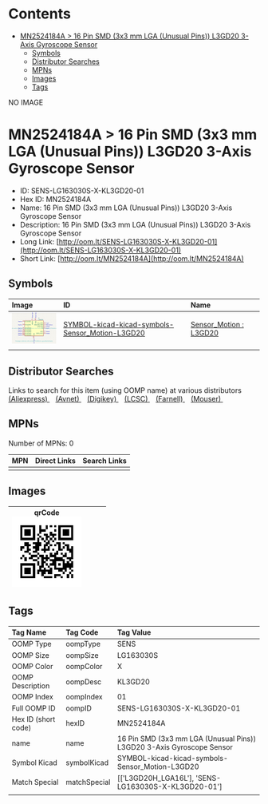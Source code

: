 



Contents
========

* [MN2524184A > 16 Pin SMD (3x3 mm LGA (Unusual Pins)) L3GD20 3-Axis Gyroscope Sensor](#mn2524184a--16-pin-smd-3x3-mm-lga-unusual-pins-l3gd20-3-axis-gyroscope-sensor)
	* [Symbols](#symbols)
	* [Distributor Searches](#distributor-searches)
	* [MPNs](#mpns)
	* [Images](#images)
	* [Tags](#tags)
  
NO IMAGE  
# MN2524184A > 16 Pin SMD (3x3 mm LGA (Unusual Pins)) L3GD20 3-Axis Gyroscope Sensor

- ID: SENS-LG163030S-X-KL3GD20-01
- Hex ID: MN2524184A
- Name: 16 Pin SMD (3x3 mm LGA (Unusual Pins)) L3GD20 3-Axis Gyroscope Sensor
- Description: 16 Pin SMD (3x3 mm LGA (Unusual Pins)) L3GD20 3-Axis Gyroscope Sensor
- Long Link: [http://oom.lt/SENS-LG163030S-X-KL3GD20-01](http://oom.lt/SENS-LG163030S-X-KL3GD20-01)
- Short Link: [http://oom.lt/MN2524184A](http://oom.lt/MN2524184A)

## Symbols
  

|Image|ID|Name|
| :--- | :--- | :--- |
|[![](https://raw.githubusercontent.com/oomlout/oomlout_OOMP_eda_V2/main/SYMBOL/kicad/kicad-symbols/Sensor_Motion/L3GD20/image_140.png)](https://github.com/oomlout/oomlout_OOMP_eda_V2/tree/main/SYMBOL/kicad/kicad-symbols/Sensor_Motion/L3GD20/)|[SYMBOL-kicad-kicad-symbols-Sensor_Motion-L3GD20](https://github.com/oomlout/oomlout_OOMP_eda_V2/tree/main/SYMBOL/kicad/kicad-symbols/Sensor_Motion/L3GD20/)|[Sensor_Motion : L3GD20](https://github.com/oomlout/oomlout_OOMP_eda_V2/tree/main/SYMBOL/kicad/kicad-symbols/Sensor_Motion/L3GD20/)|
||||

## Distributor Searches
  
Links to search for this item (using OOMP name) at various distributors  
[(Aliexpress) ](https://www.aliexpress.com/wholesale?SearchText=111716+Pin+SMD+3x3+mm+LGA+Unusual+Pins+L3GD20+3-Axis+Gyroscope+Sensor)&nbsp;&nbsp;&nbsp;[(Avnet) ](https://www.avnet.com/shop/us/search/16+Pin+SMD+3x3+mm+LGA+Unusual+Pins+L3GD20+3-Axis+Gyroscope+Sensor)&nbsp;&nbsp;&nbsp;[(Digikey) ](https://www.digikey.co.uk/en/products/result?s=16+Pin+SMD+3x3+mm+LGA+Unusual+Pins+L3GD20+3-Axis+Gyroscope+Sensor)&nbsp;&nbsp;&nbsp;[(LCSC) ](https://www.lcsc.com/search?q=16+Pin+SMD+3x3+mm+LGA+Unusual+Pins+L3GD20+3-Axis+Gyroscope+Sensor)&nbsp;&nbsp;&nbsp;[(Farnell) ](https://uk.farnell.com/search?st=16+Pin+SMD+3x3+mm+LGA+Unusual+Pins+L3GD20+3-Axis+Gyroscope+Sensor)&nbsp;&nbsp;&nbsp;[(Mouser) ](https://www.mouser.com/c/?q=16+Pin+SMD+3x3+mm+LGA+Unusual+Pins+L3GD20+3-Axis+Gyroscope+Sensor)&nbsp;&nbsp;&nbsp;
## MPNs
  
Number of MPNs: 0  

|MPN|Direct Links|Search Links|
| :--- | :--- | :--- |
||||

## Images
  

|qrCode<br>[![](https://raw.githubusercontent.com/oomlout/oomlout_OOMP_parts_V2/main/SENS/LG163030S/X/KL3GD20/01/qrCode_140.png)](https://github.com/oomlout/oomlout_OOMP_parts_V2/tree/main/SENS/LG163030S/X/KL3GD20/01/qrCode.png)||||
| :---: | :---: | :---: | :---: |

## Tags
  

|Tag Name|Tag Code|Tag Value|
| :--- | :--- | :--- |
|OOMP Type|oompType|SENS|
|OOMP Size|oompSize|LG163030S|
|OOMP Color|oompColor|X|
|OOMP Description|oompDesc|KL3GD20|
|OOMP Index|oompIndex|01|
|Full OOMP ID|oompID|SENS-LG163030S-X-KL3GD20-01|
|Hex ID (short code)|hexID|MN2524184A|
|name|name|16 Pin SMD (3x3 mm LGA (Unusual Pins)) L3GD20 3-Axis Gyroscope Sensor|
|Symbol Kicad|symbolKicad|SYMBOL-kicad-kicad-symbols-Sensor_Motion-L3GD20|
|Match Special|matchSpecial|[['L3GD20H_LGA16L'], 'SENS-LG163030S-X-KL3GD20-01']|
||||
